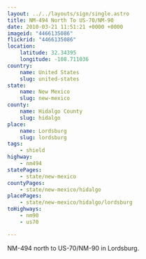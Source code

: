 ```yaml
---
layout: ../../layouts/sign/single.astro
title: NM-494 North To US-70/NM-90
date: 2010-03-21 11:51:21 +0000 +0000
imageid: "4466135086"
flickrid: "4466135086"
location:
    latitude: 32.34395
    longitude: -108.711036
country:
    name: United States
    slug: united-states
state:
    name: New Mexico
    slug: new-mexico
county:
    name: Hidalgo County
    slug: hidalgo
place:
    name: Lordsburg
    slug: lordsburg
tags:
    - shield
highway:
    - nm494
statePages:
    - state/new-mexico
countyPages:
    - state/new-mexico/hidalgo
placePages:
    - state/new-mexico/hidalgo/lordsburg
toHighways:
    - nm90
    - us70

---
```

NM-494 north to US-70/NM-90 in Lordsburg.